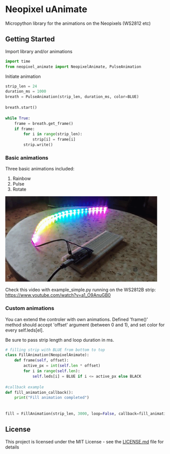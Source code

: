 # Neopixel uAnimate

Micropython library for the animations on the Neopixels (WS2812 etc)

## Getting Started

Import library and/or animations
```python
import time
from neopixel_animate import NeopixelAnimate, PulseAnimation
```
Initiate animation

```python
strip_len = 24
duration_ms = 1000
breath = PulseAnimation(strip_len, duration_ms, color=BLUE)

breath.start()

while True:
    frame = breath.get_frame()
    if frame:
        for i in range(strip_len):
            strip[i] = frame[i]
        strip.write()

```

### Basic animations

Three basic animations included: 

1. Rainbow
2. Pulse
3. Rotate

![video with example_simple.py running on the WS2812B strip](https://github.com/lavron/neopixel-uanimate/blob/master/img/preview.gif)


Check this video with example_simple.py running on the WS2812B strip:
https://www.youtube.com/watch?v=a1_O9AnuGB0



### Custom animations

You can extend the controler with own animations. 
Defined 'frame()' method should accept 'offset' argument (between 0 and 1), and set color for every self.leds[el].

Be sure to pass strip length and loop duration in ms.

```python
# filling strip with BLUE from bottom to top
class FillAnimation(NeopixelAnimate):
    def frame(self, offset):
        active_px = int(self.len * offset)
        for i in range(self.len):
            self.leds[i] = BLUE if i <= active_px else BLACK

#callback example
def fill_animation_callback():
    print("Fill animation completed")


fill = FillAnimation(strip_len, 3000, loop=False, callback=fill_animation_callback)
```

## License

This project is licensed under the MIT License - see the [LICENSE.md](LICENSE.md) file for details